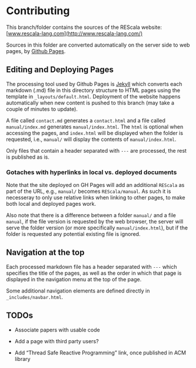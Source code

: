 # Contributing

This branch/folder contains the sources of the REScala website:
[www.rescala-lang.com](http://www.rescala-lang.com/)

Sources in this folder are converted automatically on the server side to web
pages, by [Github Pages](https://pages.github.com/).

## Editing and Deploying Pages

The processing tool used by Github Pages is [Jekyll](https://jekyllrb.com/) which
converts each markdown (.md) file in this directory structure to HTML pages
using the template in `_layouts/default.html`. Deployment of the website
happens automatically when new content is pushed to this branch (may take a
couple of minutes to update).

A file called `contact.md` generates a `contact.html` and a file called
`manual/index.md` generates `manual/index.html`. The `html` is optional when
accessing the pages, and `index.html` will be displayed when the folder is requested,
i.e., `manual/` will display the contents of `manual/index.html`.

Only files that contain a header separated with `---` are processed, the rest
is published as is.

### Gotaches with hyperlinks in local vs. deployed documents

Note that the site deployed on GH Pages will add an additional `REScala` as
part of the URL, e.g., `manual/` becomes `REScala/manual`. As such it is
necesseray to only use relative links when linking to other pages, to make
both local and deployed pages work.

Also note that there is a difference between a folder `manual/` and a file
`manual`, if the file version is requested by the web browser, the server will
serve the folder version (or more specifically `manual/index.html`), but if
the folder is requested any potential existing file is ignored.

## Navigation at the top

Each processed markdown file has a header separated with `---` which specifies
the title of the pages, as well as the order in which that page is displayed
in the navigation menu at the top of the page.

Some additional navigation elements are defined directly in `_includes/navbar.html`.


## TODOs


* Associate papers with usable code

* Add a page with third party users?

* Add “Thread Safe Reactive Programming” link, once published in ACM library


